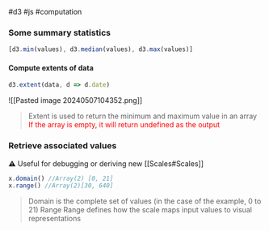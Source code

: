 #d3 #js #computation 
### Some summary statistics
``` JAVASCRIPT
[d3.min(values), d3.median(values), d3.max(values)]
```
#### Compute extents of data
```Javascript
d3.extent(data, d => d.date)
```
![[Pasted image 20240507104352.png]]
> Extent is used to return the minimum and maximum value in an array
> <span style="color:red">If the array is empty, it will return undefined as the output</span>
### Retrieve associated values
⚠️ Useful for debugging or deriving new [[Scales#Scales]]
```Javascript
x.domain() //Array(2) [0, 21]
x.range() //Array(2)[30, 640]
```
> Domain is the complete set of values (in the case of the example, 0 to 21)
> Range 
> Range defines how the scale maps input values to visual representations
